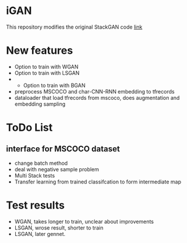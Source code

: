 # iGAN

This repository modifies the original StackGAN code
[link](https://github.com/hanzhanggit/StackGAN)

# New features
- Option to train with WGAN
- Option to train with LSGAN
- * Option to train with BGAN
- preprocess MSCOCO and char-CNN-RNN embedding to tfrecords
- dataloader that load tfrecords from mscoco, does augmentation and embedding sampling



# ToDo List
## interface for MSCOCO dataset
- change batch method
- deal with negative sample problem
- Multi Stack tests
- Transfer learning from trained classifcation to form intermediate map

# Test results
- WGAN, takes longer to train, unclear about improvements
- LSGAN, wrose result, shorter to train
- LSGAN, later gennet.

<!-- 
# retest things!

lr rate not loaded need to used load

# questions:

- regularization?


- own implementation
error possible discriminator variable sharing


- gate gradients -->


<!-- 
notes:

deconv may cause patterns, resize is better
 -->